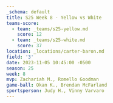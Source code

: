 ```yaml
---
_schema: default
title: S25 Week 8 - Yellow vs White
teams-score:
  - team: _teams/s25-yellow.md
    score: 12
  - team: _teams/s25-white.md
    score: 37
location: _locations/carter-baron.md
field: '3'
date: 2023-11-05 10:45:00 -0500
season: 25
week: 8
mvp: Zachariah M., Romello Goodman
game-ball: Okan K., Brendan McFarland
sportsperson: Judy H., Vinny Varvaro
---
```

